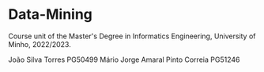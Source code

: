 # Data-Mining
Course unit of the Master's Degree in Informatics Engineering, University of Minho, 2022/2023.

João Silva Torres PG50499
Mário Jorge Amaral Pinto Correia PG51246
